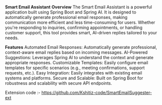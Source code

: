 **Smart Email Assistant**
**Overview**
The Smart Email Assistant is a powerful application built using Spring Boot and Spring AI. It is designed to automatically generate professional email responses, making communication more efficient and less time-consuming for users. Whether you're responding to inquiries, confirming appointments, or handling customer support, this tool provides smart, AI-driven replies tailored to your needs.

**Features**
Automated Email Responses: Automatically generate professional, context-aware email replies based on incoming messages.
AI-Powered Suggestions: Leverages Spring AI to understand the context and generate appropriate responses.
Customizable Templates: Easily configure email templates for specific scenarios (e.g., meeting confirmations, support requests, etc.).
Easy Integration: Easily integrates with existing email systems and platforms.
Secure and Scalable: Built on Spring Boot for robustness and scalability with secure API endpoints.

Extension code :- https://github.com/Kshitiz-code/SmartEmailSuggester-ext
